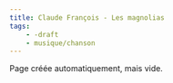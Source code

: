 ```yaml
---
title: Claude François - Les magnolias
tags:
    - -draft
    - musique/chanson
---
```


Page créée automatiquement, mais vide.
